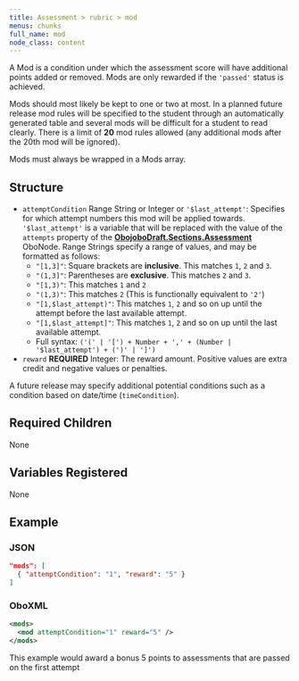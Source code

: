 ```yaml
---
title: Assessment > rubric > mod
menus: chunks
full_name: mod
node_class: content
---
```

A Mod is a condition under which the assessment score will have additional points added or removed.  Mods are only rewarded if the `'passed'` status is achieved.

Mods should most likely be kept to one or two at most. In a planned future release mod rules will be specified to the student through an automatically generated table and several mods will be difficult for a student to read clearly. There is a limit of **20** mod rules allowed (any additional mods after the 20th mod will be ignored).

Mods must always be wrapped in a Mods array.

## Structure

* `attemptCondition` Range String or Integer or `'$last_attempt'`: Specifies for which attempt numbers this mod will be applied towards. `'$last_attempt'` is a variable that will be replaced with the value of the `attempts` property of the **[ObojoboDraft.Sections.Assessment](obonode_assessment)** OboNode. Range Strings specify a range of values, and may be formatted as follows:
  * `"[1,3]"`: Square brackets are **inclusive**. This matches `1`, `2` and `3`.
  * `"(1,3]"`: Parentheses are **exclusive**. This matches `2` and `3`.
  * `"[1,3)"`: This matches `1` and `2`
  * `"(1,3)"`: This matches `2` (This is functionally equivalent to `'2'`)
  * `"[1,$last_attempt)"`: This matches `1`, `2` and so on up until the attempt before the last available attempt.
  * `"[1,$last_attempt]"`: This matches `1`, `2` and so on up until the last available attempt.
  * Full syntax: `('(' | '[') + Number + ',' + (Number | '$last_attempt') + (')' | ']')`
* `reward` **REQUIRED** Integer: The reward amount. Positive values are extra credit and negative values or penalties.

A future release may specify additional potential conditions such as a condition based on date/time (`timeCondition`).

## Required Children

None

## Variables Registered

None

## Example

### JSON

```json
"mods": [
  { "attemptCondition": "1", "reward": "5" }
]
```

### OboXML

```xml
<mods>
  <mod attemptCondition="1" reward="5" />
</mods>
```

This example would award a bonus 5 points to assessments that are passed on the first attempt
